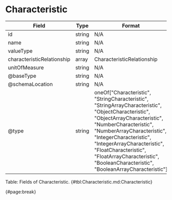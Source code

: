 <!--
    ATTENTION: This file was generated via gradle!
               Do NOT manually edit this file! Any such changes will be overwritten!
-->

# Characteristic

| Field | Type | Format | Required |
| ------- | ------- | ------- | --- |
| id | string | N/A | No |
| name | string | N/A | No |
| valueType | string | N/A | No |
| characteristicRelationship | array | CharacteristicRelationship | No |
| unitOfMeasure | string | N/A | No |
| @baseType | string | N/A | No |
| @schemaLocation | string | N/A | No |
| @type | string | oneOf["Characteristic", "StringCharacteristic", "StringArrayCharacteristic", "ObjectCharacteristic", "ObjectArrayCharacteristic", "NumberCharacteristic", "NumberArrayCharacteristic", "IntegerCharacteristic", "IntegerArrayCharacteristic", "FloatCharacteristic", "FloatArrayCharacteristic", "BooleanCharacteristic", "BooleanArrayCharacteristic"] | Yes |

Table: Fields of Characteristic. {#tbl:Characteristic.md:Characteristic}

{#page:break}
